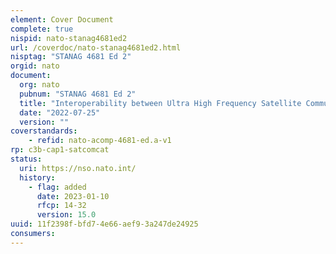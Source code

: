 ```yaml
---
element: Cover Document
complete: true
nispid: nato-stanag4681ed2
url: /coverdoc/nato-stanag4681ed2.html
nisptag: "STANAG 4681 Ed 2"
orgid: nato
document:
  org: nato
  pubnum: "STANAG 4681 Ed 2"
  title: "Interoperability between Ultra High Frequency Satellite Communications (UHF SATCOM) Terminals - Integrated Waveform (IW)"
  date: "2022-07-25"
  version: ""
coverstandards:
    - refid: nato-acomp-4681-ed.a-v1
rp: c3b-cap1-satcomcat
status:
  uri: https://nso.nato.int/
  history: 
    - flag: added
      date: 2023-01-10
      rfcp: 14-32
      version: 15.0
uuid: 11f2398f-bfd7-4e66-aef9-3a247de24925
consumers:
---
```

